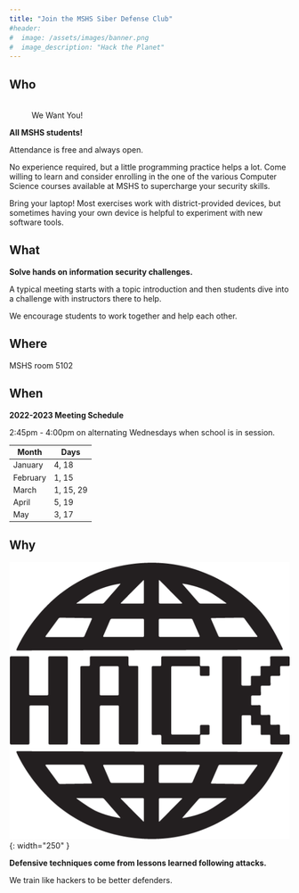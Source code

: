 ```yaml
---
title: "Join the MSHS Siber Defense Club"
#header:
#  image: /assets/images/banner.png
#  image_description: "Hack the Planet"
---
```


## Who

<figure style="width: 250px" class="align-left">
  <img src="{{ site.url }}{{ site.baseurl }}/assets/images/wewantyou.png" alt="">
  <figcaption>We Want You!</figcaption>
</figure>

**All MSHS students!**

Attendance is free and always open.

No experience required, but a little programming practice helps a lot. Come
willing to learn and consider enrolling in the one of the various Computer
Science courses available at MSHS to supercharge your security skills.

Bring your laptop! Most exercises work with district-provided devices, but
sometimes having your own device is helpful to experiment with new software
tools.

## What

**Solve hands on information security challenges.**

A typical meeting starts with a topic introduction and then students dive into a
challenge with instructors there to help.

We encourage students to work together and help each other.

## Where

MSHS room 5102

## When

**2022-2023 Meeting Schedule**

2:45pm - 4:00pm on alternating Wednesdays when school is in session.

| Month     | Days       |
| ----------| -----------|
| January   | 4, 18      |
| February   | 1, 15      |
| March     | 1, 15, 29  |
| April     | 5, 19      |
| May       | 3, 17      |

## Why

![Hack](/assets/images/hack.png){: width="250" }

**Defensive techniques come from lessons learned following attacks.**

We train like hackers to be better defenders.